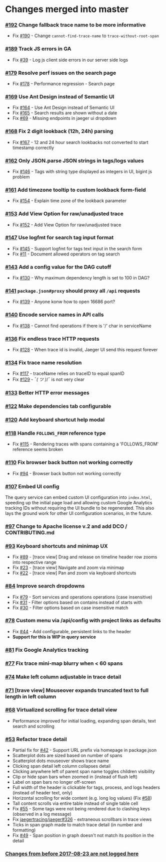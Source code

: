 # Changes merged into master

### [#192](https://github.com/jaegertracing/jaeger-ui/pull/192) Change fallback trace name to be more informative

* Fix [#190](https://github.com/jaegertracing/jaeger-ui/issues/190) - Change `cannot-find-trace-name` to `trace-without-root-span`

### [#189](https://github.com/jaegertracing/jaeger-ui/pull/189) Track JS errors in GA

* Fix [#39](https://github.com/jaegertracing/jaeger-ui/issues/39) - Log js client side errors in our server side logs

### [#179](https://github.com/jaegertracing/jaeger-ui/pull/179) Resolve perf issues on the search page

* Fix [#178](https://github.com/jaegertracing/jaeger-ui/issues/178) - Performance regression - Search page

### [#169](https://github.com/jaegertracing/jaeger-ui/pull/169) Use Ant Design instead of Semantic UI

* Fix [#164](https://github.com/jaegertracing/jaeger-ui/issues/164) - Use Ant Design instead of Semantic UI
* Fix [#165](https://github.com/jaegertracing/jaeger-ui/issues/165) - Search results are shown without a date
* Fix [#69](https://github.com/jaegertracing/jaeger-ui/issues/69) - Missing endpoints in jaeger ui dropdown

### [#168](https://github.com/jaegertracing/jaeger-ui/pull/168) Fix 2 digit lookback (12h, 24h) parsing

* Fix [#167](https://github.com/jaegertracing/jaeger-ui/issues/167) - 12 and 24 hour search lookbacks not converted to start timestamp correctly

### [#162](https://github.com/jaegertracing/jaeger-ui/pull/162) Only JSON.parse JSON strings in tags/logs values

* Fix [#146](https://github.com/jaegertracing/jaeger-ui/issues/146) - Tags with string type displayed as integers in UI, bigint js problem

### [#161](https://github.com/jaegertracing/jaeger-ui/pull/161) Add timezone tooltip to custom lookback form-field

* Fix [#154](https://github.com/jaegertracing/jaeger-ui/issues/154) - Explain time zone of the lookback parameter

### [#153](https://github.com/jaegertracing/jaeger-ui/pull/153) Add View Option for raw/unadjusted trace

* Fix [#152](https://github.com/jaegertracing/jaeger-ui/issues/152) - Add View Option for raw/unadjusted trace

### [#147](https://github.com/jaegertracing/jaeger-ui/pull/147) Use logfmt for search tag input format

* Fix [#145](https://github.com/jaegertracing/jaeger-ui/issues/145) - Support logfmt for tags text input in the search form
* Fix [#11](https://github.com/jaegertracing/jaeger-ui/issues/11) - Document allowed operators on tag search

### [#143](https://github.com/jaegertracing/jaeger-ui/pull/143) Add a config value for the DAG cutoff

* Fix [#130](https://github.com/jaegertracing/jaeger-ui/issues/130) - Why maximum dependency length is set to 100 in DAG?

### [#141](https://github.com/jaegertracing/jaeger-ui/pull/141) `package.json#proxy` should proxy all `/api` requests

* Fix [#139](https://github.com/jaegertracing/jaeger-ui/issues/139) - Anyone konw how to open 16686 port?

### [#140](https://github.com/jaegertracing/jaeger-ui/pull/140) Encode service names in API calls

* Fix [#138](https://github.com/jaegertracing/jaeger-ui/issues/138) - Cannot find operations if there is '/' char in serviceName

### [#136](https://github.com/jaegertracing/jaeger-ui/pull/136) Fix endless trace HTTP requests

* Fix [#128](https://github.com/jaegertracing/jaeger-ui/issues/128) - When trace id is invalid, Jaeger UI send this request forever

### [#134](https://github.com/jaegertracing/jaeger-ui/pull/134) Fix trace name resolution

* Fix [#117](https://github.com/jaegertracing/jaeger-ui/issues/117) - traceName relies on traceID to equal spanID
* Fix [#129](https://github.com/jaegertracing/jaeger-ui/issues/129) - ¯*( ツ )*/¯ is not very clear

### [#133](https://github.com/jaegertracing/jaeger-ui/pull/133) Better HTTP error messages

### [#122](https://github.com/jaegertracing/jaeger-ui/pull/122) Make dependencies tab configurable

### [#120](https://github.com/jaegertracing/jaeger-ui/pull/120) Add keyboard shortcut help modal

### [#118](https://github.com/jaegertracing/jaeger-ui/pull/118) Handle `FOLLOWS_FROM` reference type

* Fix [#115](https://github.com/jaegertracing/jaeger-ui/issues/115) - Rendering traces with spans containing a 'FOLLOWS_FROM' reference seems broken

### [#110](https://github.com/jaegertracing/jaeger-ui/pull/110) Fix browser back button not working correctly

* Fix [#94](https://github.com/jaegertracing/jaeger-ui/issues/94) - Browser back button not working correctly

### [#107](https://github.com/jaegertracing/jaeger-ui/pull/107) Embed UI config

The query service can embed custom UI configuration into `index.html`, speeding up the initial page load and allowing custom Google Analytics tracking IDs without requiring the UI bundle to be regenerated. This also lays the ground work for other UI configuration scenarios, in the future.

### [#97](https://github.com/jaegertracing/jaeger-ui/pull/97) Change to Apache license v.2 and add DCO / CONTRIBUTING.md

### [#93](https://github.com/jaegertracing/jaeger-ui/pull/93) Keyboard shortcuts and minimap UX

* Fix [#89](https://github.com/uber/jaeger-ui/issues/89) - [trace view] Drag and release on timeline header row zooms into respective range
* Fix [#23](https://github.com/uber/jaeger-ui/issues/23) - [trace view] Navigate and zoom via minimap
* Fix [#22](https://github.com/uber/jaeger-ui/issues/22) - [trace view] Pan and zoom via keyboard shortcuts

### [#84](https://github.com/jaegertracing/jaeger-ui/pull/84) Improve search dropdowns

* Fix [#79](https://github.com/uber/jaeger-ui/issues/79) - Sort services and operations operations (case insensitive)
* Fix [#31](https://github.com/uber/jaeger-ui/issues/31) - Filter options based on contains instead of starts with
* Fix [#30](https://github.com/uber/jaeger-ui/issues/30) - Filter options based on case insensitive match

### [#78](https://github.com/jaegertracing/jaeger-ui/pull/78) Custom menu via /api/config with project links as defaults

* Fix [#44](https://github.com/uber/jaeger-ui/issues/44) - Add configurable, persistent links to the header
* **Support for this is WIP in query service**

### [#81](https://github.com/jaegertracing/jaeger-ui/pull/81) Fix Google Analytics tracking

### [#77](https://github.com/jaegertracing/jaeger-ui/pull/77) Fix trace mini-map blurry when < 60 spans

### [#74](https://github.com/jaegertracing/jaeger-ui/pull/74) Make left column adjustable in trace detail

### [#71](https://github.com/jaegertracing/jaeger-ui/pull/71) [trave view] Mouseover expands truncated text to full length in left column

### [#68](https://github.com/jaegertracing/jaeger-ui/pull/68) Virtualized scrolling for trace detail view

* Performance improved for initial loading, expanding span details, text search and scrolling

### [#53](https://github.com/jaegertracing/jaeger-ui/pull/53) Refactor trace detail

* Partial fix for [#42](https://github.com/uber/jaeger-ui/issues/42) - Support URL prefix via homepage in package.json
* Scatterplot dots are sized based on number of spans
* Scatterplot dots mouseover shows trace name
* Clicking span detail left column collapses detail
* Clicking anywhere left of parent span name toggles children visibility
* Clip or hide span bars when zoomed in (instead of flush left)
* Label on span bars no longer off-screen
* Full width of the header is clickable for tags, process, and logs headers (instead of header text, only)
* Horizontal scrolling for wide content (e.g. long log values) (Fix [#58](https://github.com/uber/jaeger-ui/issues/58))
* Tall content scrolls via entire table instead of single table cell
* Fix [#55](https://github.com/uber/jaeger-ui/issues/55) - Some tags were not being rendered due to clashing keys (observed in a log message)
* Fix [jaegertracing/jaeger#326](https://github.com/jaegertracing/jaeger/issues/326) - extraneous scrollbars in trace views
* Ticks in span graph made to match trace detail (in number and formatting)
* Fix [#49](https://github.com/uber/jaeger-ui/issues/42) - Span position in graph doesn't not match its position in the detail

### [Changes from before 2017-08-23 are not logged here](https://www.youtube.com/watch?v=NoAzpa1x7jU&feature=youtu.be&t=107)
